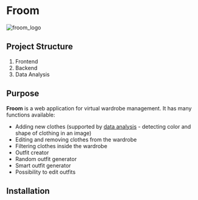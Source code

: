 # Froom

![froom_logo](https://github.com/aniaxb/Froom/assets/101459177/1b97f2e0-f52f-4136-bdcb-432b6cda18dc)

## Project Structure
1. Frontend
2. Backend
3. Data Analysis

## Purpose
**Froom** is a web application for virtual wardrobe management. It has many functions available:

- Adding new clothes (supported by [data analysis](#data-analysis) - detecting color and shape of clothing in an image)
- Editing and removing clothes from the wardrobe
- Filtering clothes inside the wardrobe
- Outfit creator
- Random outfit generator
- Smart outfit generator
- Possibility to edit outfits

## Installation

